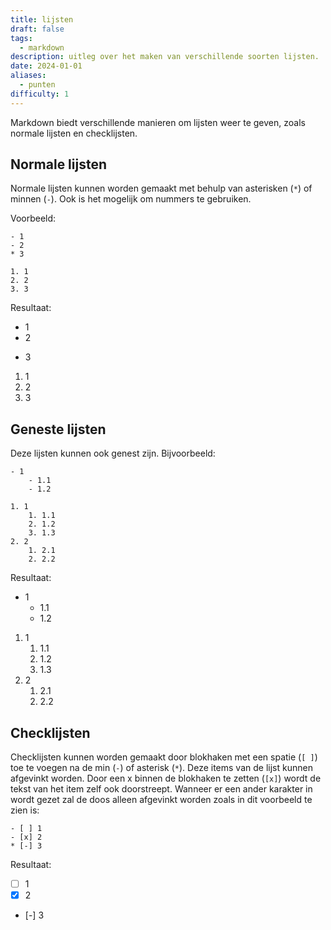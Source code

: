 ```yaml
---
title: lijsten
draft: false
tags:
  - markdown
description: uitleg over het maken van verschillende soorten lijsten.
date: 2024-01-01
aliases:
  - punten
difficulty: 1
---
```

Markdown biedt verschillende manieren om lijsten weer te geven, zoals normale lijsten en checklijsten.

## Normale lijsten

Normale lijsten kunnen worden gemaakt met behulp van asterisken (`*`) of minnen (`-`). Ook is het mogelijk om nummers te gebruiken.

Voorbeeld:

```
- 1
- 2
* 3

1. 1 
2. 2 
3. 3
```

Resultaat:

- 1
- 2
* 3

1. 1 
2. 2 
3. 3

## Geneste lijsten

Deze lijsten kunnen ook genest zijn. Bijvoorbeeld:

```
- 1
	- 1.1
	- 1.2

1. 1
	1. 1.1
	2. 1.2
	3. 1.3
2. 2
	1. 2.1
	2. 2.2
```

Resultaat:

- 1
	- 1.1
	- 1.2

1. 1
	1. 1.1
	2. 1.2
	3. 1.3
2. 2
	1. 2.1
	2. 2.2

## Checklijsten

Checklijsten kunnen worden gemaakt door blokhaken met een spatie (`[ ]`) toe te voegen na de min (`-`) of asterisk (`*`). Deze items van de lijst kunnen afgevinkt worden. Door een x binnen de blokhaken te zetten (`[x]`) wordt de tekst van het item zelf ook doorstreept. Wanneer er een ander karakter in wordt gezet zal de doos alleen afgevinkt worden zoals in dit voorbeeld te zien is:

```
- [ ] 1
- [x] 2
* [-] 3
```

Resultaat:

- [ ] 1
- [x] 2
* [-] 3
